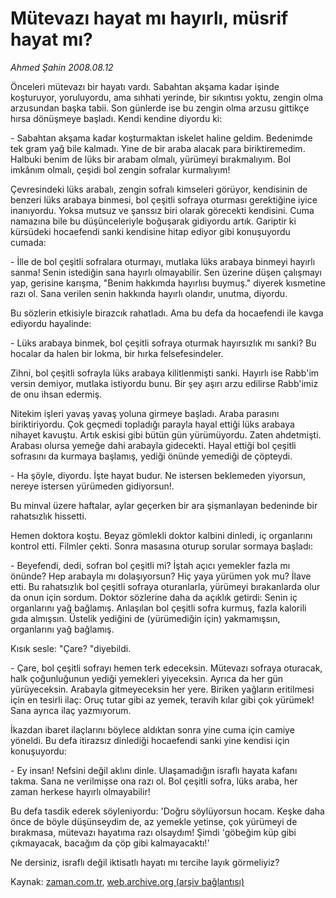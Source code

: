 # Mütevazı hayat mı hayırlı, müsrif hayat mı?

*Ahmed Şahin 2008.08.12*

<tr><td class="metin" colspan="2" style="padding-top: 20px; padding-left: 5px; padding-right: 10px;">Önceleri mütevazı bir hayatı vardı. Sabahtan akşama kadar işinde koşturuyor, yoruluyordu, ama sıhhati yerinde, bir sıkıntısı yoktu, zengin olma arzusundan başka tabii. Son günlerde ise bu zengin olma arzusu gittikçe hırsa dönüşmeye başladı. Kendi kendine diyordu ki:</td></tr><tr><td class="metin" colspan="2" style="padding-top: 20px; padding-left: 5px; padding-right: 10px;"><p>- Sabahtan akşama kadar koşturmaktan iskelet haline geldim. Bedenimde tek gram yağ bile kalmadı. Yine de bir araba alacak para biriktiremedim. Halbuki benim de lüks bir arabam olmalı, yürümeyi bırakmalıyım. Bol imkânım olmalı, çeşidi bol zengin sofralar kurmalıyım! 
<p>Çevresindeki lüks arabalı, zengin sofralı kimseleri görüyor, kendisinin de benzeri lüks arabaya binmesi, bol çeşitli sofraya oturması gerektiğine iyice inanıyordu. Yoksa mutsuz ve şanssız biri olarak görecekti kendisini. Cuma namazına bile bu düşünceleriyle boğuşarak gidiyordu artık. Gariptir ki kürsüdeki hocaefendi sanki kendisine hitap ediyor gibi konuşuyordu cumada: 
<p>- İlle de bol çeşitli sofralara oturmayı, mutlaka lüks arabaya binmeyi hayırlı sanma! Senin istediğin sana hayırlı olmayabilir. Sen üzerine düşen çalışmayı yap, gerisine karışma, "Benim hakkımda hayırlısı buymuş." diyerek kısmetine razı ol. Sana verilen senin hakkında hayırlı olandır, unutma, diyordu. 
<p>Bu sözlerin etkisiyle birazcık rahatladı. Ama bu defa da hocaefendi ile kavga ediyordu hayalinde: 
<p>- Lüks arabaya binmek, bol çeşitli sofraya oturmak hayırsızlık mı sanki? Bu hocalar da halen bir lokma, bir hırka felsefesindeler. 
<p>Zihni, bol çeşitli sofrayla lüks arabaya kilitlenmişti sanki. Hayırlı ise Rabb'im versin demiyor, mutlaka istiyordu bunu. Bir şey aşırı arzu edilirse Rabb'imiz de onu ihsan edermiş. 
<p>Nitekim işleri yavaş yavaş yoluna girmeye başladı. Araba parasını biriktiriyordu. Çok geçmedi topladığı parayla hayal ettiği lüks arabaya nihayet kavuştu. Artık eskisi gibi bütün gün yürümüyordu. Zaten ahdetmişti. Arabası olursa yemeğe dahi arabayla gidecekti. Hayal ettiği bol çeşitli sofrasını da kurmaya başlamış, yediği önünde yemediği de çöpteydi. 
<p>- Ha şöyle, diyordu. İşte hayat budur. Ne istersen beklemeden yiyorsun, nereye istersen yürümeden gidiyorsun!. 
<p>Bu minval üzere haftalar, aylar geçerken bir ara şişmanlayan bedeninde bir rahatsızlık hissetti. 
<p>Hemen doktora koştu. Beyaz gömlekli doktor kalbini dinledi, iç organlarını kontrol etti. Filmler çekti. Sonra masasına oturup sorular sormaya başladı: 
<p>- Beyefendi, dedi, sofran bol çeşitli mi? İştah açıcı yemekler fazla mı önünde? Hep arabayla mı dolaşıyorsun? Hiç yaya yürümen yok mu? İlave etti. Bu rahatsızlık bol çeşitli sofraya oturanlarla, yürümeyi bırakanlarda olur da onun için sordum. Doktor sözlerine daha da açıklık getirdi: Senin iç organlarını yağ bağlamış. Anlaşılan bol çeşitli sofra kurmuş, fazla kalorili gıda almışsın. Üstelik yediğini de (yürümediğin için) yakmamışsın, organlarını yağ bağlamış. 
<p>Kısık sesle: "Çare? "diyebildi. 
<p>- Çare, bol çeşitli sofrayı hemen terk edeceksin. Mütevazı sofraya oturacak, halk çoğunluğunun yediği yemekleri yiyeceksin. Ayrıca da her gün yürüyeceksin. Arabayla gitmeyeceksin her yere. Biriken yağların eritilmesi için en tesirli ilaç: Oruç tutar gibi az yemek, teravih kılar gibi çok yürümek! Sana ayrıca ilaç yazmıyorum. 
<p>İkazdan ibaret ilaçlarını böylece aldıktan sonra yine cuma için camiye yöneldi. Bu defa itirazsız dinlediği hocaefendi sanki yine kendisi için konuşuyordu: 
<p>- Ey insan! Nefsini değil aklını dinle. Ulaşamadığın israflı hayata kafanı takma. Sana ne verilmişse ona razı ol. Bol çeşitli sofra, lüks araba, her zaman herkese hayırlı olmayabilir! 
<p>Bu defa tasdik ederek söyleniyordu: 'Doğru söylüyorsun hocam. Keşke daha önce de böyle düşünseydim de, az yemekle yetinse, çok yürümeyi de bırakmasa, mütevazı hayatıma razı olsaydım! Şimdi 'göbeğim küp gibi çıkmayacak, bacağım da çöp gibi kalmayacaktı!' 
<p>Ne dersiniz, israflı değil iktisatlı hayatı mı tercihe layık görmeliyiz?<br/></p></p></p></p></p></p></p></p></p></p></p></p></p></p></p></p></p></td></tr>

Kaynak: [zaman.com.tr](http://zaman.com.tr/yazar.do?yazino=724944), [web.archive.org (arşiv bağlantısı)](http://web.archive.org/web/20080912160147/http://www.zaman.com.tr:80/yazar.do?yazino=724944)
